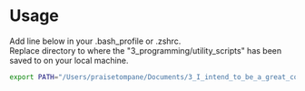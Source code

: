 # Usage

Add line below in your .bash_profile or .zshrc.  
Replace directory to where the "3_programming/utility_scripts" has been saved to on your local machine.

```bash
export PATH="/Users/praisetompane/Documents/3_I_intend_to_be_a_great_computer_scientist/3_programming/utility_scripts:$PATH"
```